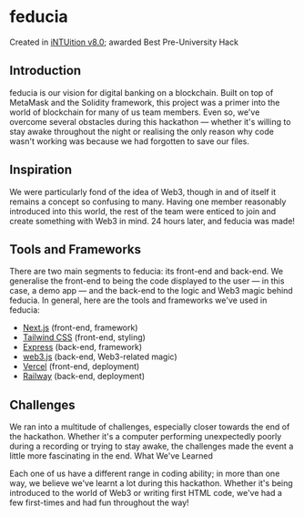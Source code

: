 # feducia

Created in [iNTUition v8.0](https://intuition.ieeentu.com); awarded Best Pre-University Hack

## Introduction

feducia is our vision for digital banking on a blockchain. Built on top of MetaMask and the Solidity framework, this project was a primer into the world of blockchain for many of us team members. Even so, we've overcome several obstacles during this hackathon — whether it's willing to stay awake throughout the night or realising the only reason why code wasn't working was because we had forgotten to save our files.

## Inspiration

We were particularly fond of the idea of Web3, though in and of itself it remains a concept so confusing to many. Having one member reasonably introduced into this world, the rest of the team were enticed to join and create something with Web3 in mind. 24 hours later, and feducia was made!

## Tools and Frameworks

There are two main segments to feducia: its front-end and back-end. We generalise the front-end to being the code displayed to the user — in this case, a demo app — and the back-end to the logic and Web3 magic behind feducia. In general, here are the tools and frameworks we've used in feducia:

- [Next.js](https://nextjs.org) (front-end, framework)
- [Tailwind CSS](https://tailwindcss.com) (front-end, styling)
- [Express](https://expressjs.com) (back-end, framework)
- [web3.js](https://web3js.readthedocs.io/en/v1.7.0/) (back-end, Web3-related magic)
- [Vercel](https://vercel.com) (front-end, deployment)
- [Railway](https://railway.app) (back-end, deployment)

## Challenges

We ran into a multitude of challenges, especially closer towards the end of the hackathon. Whether it's a computer performing unexpectedly poorly during a recording or trying to stay awake, the challenges made the event a little more fascinating in the end.
What We've Learned

Each one of us have a different range in coding ability; in more than one way, we believe we've learnt a lot during this hackathon. Whether it's being introduced to the world of Web3 or writing first HTML code, we've had a few first-times and had fun throughout the way!

